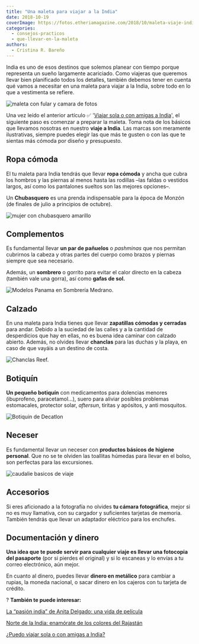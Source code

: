 ```yaml
---
title: "Una maleta para viajar a la India"
date: 2018-10-19
coverImage: https://fotos.etheriamagazine.com/2018/10/maleta-viaje-india.jpg
categories: 
  - consejos-practicos
  - que-llevar-en-la-maleta
authors: 
  - Cristina R. Bareño
---
```


India es uno de esos destinos que solemos planear con tiempo porque representa un sueño 
largamente acariciado. Como viajeras que queremos llevar bien planificado todos los 
detalles, también debemos tener en cuenta qué vamos a necesitar en una maleta para 
viajar a la India, sobre todo en lo que a vestimenta se refiere. 

![maleta con fular y camara de fotos](https://fotos.etheriamagazine.com/2018/10/maleta-viaje-india-1024x682.jpg "Planifica tu maleta a la India con tiempo suficiente para que no te falte de nada.")

Una vez leído el anterior artículo ✅ '[Viajar sola o con amigas a 
India](http://etheriamagazine.com/2018/10/19/viajar-sola-o-con-amigas-a-india/)', el 
siguiente paso es comenzar a preparar la maleta. Toma nota de los básicos que llevamos 
nosotras en nuestro **viaje a India**. Las marcas son meramente ilustrativas, siempre 
puedes elegir las que más te gusten o con las que te sientas más cómoda por diseño y 
presupuesto. 

## Ropa cómoda

El tu maleta para India tendrás que llevar **ropa cómoda** y ancha que cubra los hombros 
y las piernas al menos hasta las rodillas –las faldas o vestidos largos, así como los 
pantalones sueltos son las mejores opciones–. 

Un **Chubasquero** es una prenda indispensable para la época de Monzón (de finales de 
julio a principios de octubre). 

![mujer con chubasquero amarillo](https://fotos.etheriamagazine.com/2018/10/chubasquero-hm-683x1024.jpg "Chubasquero H&M.")

## Complementos

Es fundamental llevar **un par de pañuelos** o _pashminas_ que nos permitan cubrirnos la 
cabeza y otras partes del cuerpo como brazos y piernas siempre que sea necesario. 

Además, un **sombrero** o gorrito para evitar el calor directo en la cabeza (también 
vale una gorra), así como **gafas de sol.** 

![Modelos Panama en Sombrería Medrano.](https://fotos.etheriamagazine.com/2018/10/sombreria-medrano-panama.jpg "Modelos Panama en Sombrería Medrano.")

## Calzado

En una maleta para India tienes que llevar **zapatillas cómodas y cerradas** para andar. 
Debido a la suciedad de las calles y a la cantidad de desperdicios que hay en ellas, no 
es buena idea caminar con calzado abierto. Además, no olvides llevar **chanclas** para 
las duchas y la playa, en caso de que vayáis a un destino de costa. 

![Chanclas Reef.](https://fotos.etheriamagazine.com/2018/10/chanclas-reef-1024x351.jpg "Chanclas Reef.")

## Botiquín

**Un pequeño botiquín** con medicamentos para dolencias menores (ibuprofeno, 
paracetamol...), suero para aliviar posibles problemas estomacales, protector solar, 
_aftersun_, tiritas y apósitos, y anti mosquitos. 

![Botiquin de Decatlon](https://fotos.etheriamagazine.com/2018/10/botiquin-viaje-decatlon.jpg "Botiquín de Decatlon.")

## Neceser

Es fundamental llevar un neceser con **productos básicos de higiene personal**. Que no 
se te olviden las toallitas húmedas para llevar en el bolso, son perfectas para las 
excursiones. 

![caudalie basicos de viaje](https://fotos.etheriamagazine.com/2018/10/neceser-viaje-caudalie.jpg "Básicos de viaje de Caudalie.")

## Accesorios

Si eres aficionado a la fotografía no olvides **tu cámara fotográfica**, mejor si no es 
muy llamativa, con su cargador y suficientes tarjetas de memoria. También tendrás que 
llevar un adaptador eléctrico para los enchufes. 

## Documentación y dinero

**Una idea que te puede servir para cualquier viaje es llevar una fotocopia del 
pasaporte** (por si pierdes el original) y si lo escaneas y lo envías a tu correo 
electrónico, aún mejor. 

En cuanto al dinero, puedes llevar **dinero en metálico** para cambiar a rupias, la 
moneda nacional, o sacar dinero en los cajeros con tu tarjeta de crédito. 

? **También te puede interesar:** 

[La “pasión india” de Anita Delgado: una vida de 
película](https://etheriamagazine.com/2020/04/13/la-pasion-india-de-anita-delgado-libros-viajes/) 

[Norte de la India: enamórate de los colores del 
Rajastán](https://etheriamagazine.com/2020/01/29/viaje-para-mujeres-que-ver-norte-india-rajastan/) 

[¿Puedo viajar sola o con amigas a 
India?](https://etheriamagazine.com/2018/10/19/viajar-sola-o-con-amigas-a-india/)

